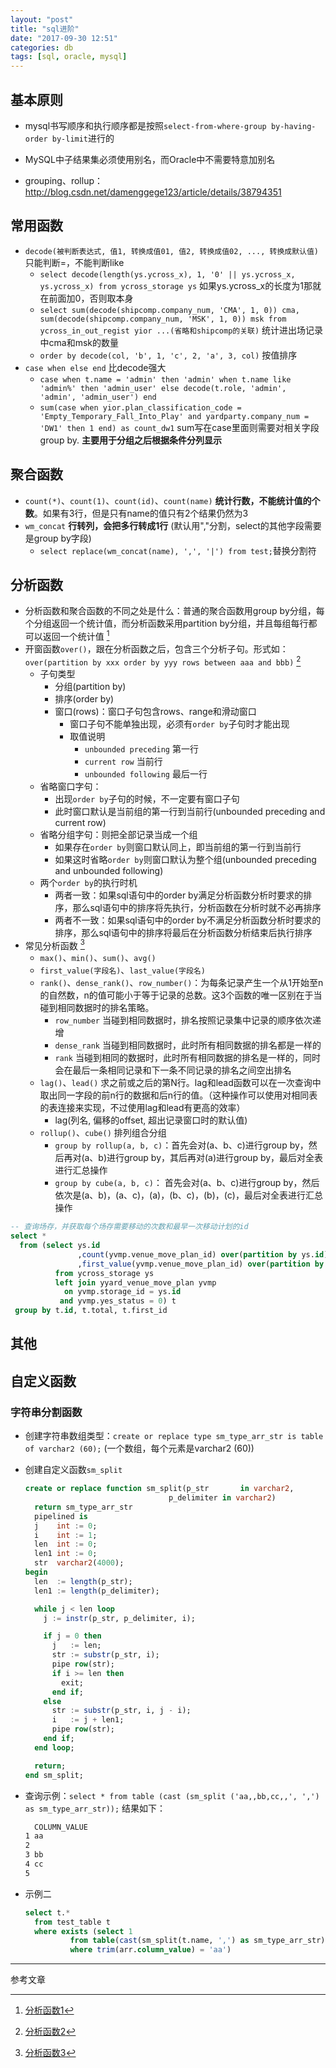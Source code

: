 ```yaml
---
layout: "post"
title: "sql进阶"
date: "2017-09-30 12:51"
categories: db
tags: [sql, oracle, mysql]
---
```


## 基本原则

- mysql书写顺序和执行顺序都是按照`select-from-where-group by-having-order by-limit`进行的
- MySQL中子结果集必须使用别名，而Oracle中不需要特意加别名

- grouping、rollup：http://blog.csdn.net/damenggege123/article/details/38794351

## 常用函数

- `decode(被判断表达式, 值1, 转换成值01, 值2, 转换成值02, ..., 转换成默认值)` 只能判断=，不能判断like
  - `select decode(length(ys.ycross_x), 1, '0' || ys.ycross_x, ys.ycross_x) from ycross_storage ys` 如果ys.ycross_x的长度为1那就在前面加0，否则取本身
  - `select sum(decode(shipcomp.company_num, 'CMA', 1, 0)) cma, sum(decode(shipcomp.company_num, 'MSK', 1, 0)) msk from ycross_in_out_regist yior ...(省略和shipcomp的关联)` 统计进出场记录中cma和msk的数量
  - `order by decode(col, 'b', 1, 'c', 2, 'a', 3, col)` 按值排序
- `case when else end` 比decode强大
  - `case when t.name = 'admin' then 'admin' when t.name like 'admin%' then 'admin_user' else decode(t.role, 'admin', 'admin', 'admin_user') end`
  - `sum(case when yior.plan_classification_code = 'Empty_Temporary_Fall_Into_Play' and yardparty.company_num = 'DW1' then 1 end) as count_dw1` sum写在case里面则需要对相关字段group by. **主要用于分组之后根据条件分列显示**

## 聚合函数

- `count(*)`、`count(1)`、`count(id)`、`count(name)` **统计行数，不能统计值的个数**。如果有3行，但是只有name的值只有2个结果仍然为3
- `wm_concat` **行转列，会把多行转成1行** (默认用","分割，select的其他字段需要是group by字段)
    - `select replace(wm_concat(name), ',', '|') from test;`替换分割符

## 分析函数

- 分析函数和聚合函数的不同之处是什么：普通的聚合函数用group by分组，每个分组返回一个统计值，而分析函数采用partition by分组，并且每组每行都可以返回一个统计值 [^1]
- 开窗函数`over()`，跟在分析函数之后，包含三个分析子句。形式如：`over(partition by xxx order by yyy rows between aaa and bbb)` [^2] 
    - 子句类型
        - 分组(partition by)
        - 排序(order by)
        - 窗口(rows)：窗口子句包含rows、range和滑动窗口
            - 窗口子句不能单独出现，必须有`order by`子句时才能出现
            - 取值说明
                - `unbounded preceding` 第一行
                - `current row` 当前行
                - `unbounded following` 最后一行
    - 省略窗口字句：
        - 出现`order by`子句的时候，不一定要有窗口子句
        - 此时窗口默认是当前组的第一行到当前行(unbounded preceding and current row)
    - 省略分组字句：则把全部记录当成一个组
        - 如果存在`order by`则窗口默认同上，即当前组的第一行到当前行
        - 如果这时省略`order by`则窗口默认为整个组(unbounded preceding and unbounded following)
    - 两个`order by`的执行时机
        - 两者一致：如果sql语句中的order by满足分析函数分析时要求的排序，那么sql语句中的排序将先执行，分析函数在分析时就不必再排序
        - 两者不一致：如果sql语句中的order by不满足分析函数分析时要求的排序，那么sql语句中的排序将最后在分析函数分析结束后执行排序
- 常见分析函数 [^3]
    - `max()`、`min()`、`sum()`、`avg()`
    - `first_value(字段名)`、`last_value(字段名)`
    - `rank()`、`dense_rank()`、`row_number()`：为每条记录产生一个从1开始至n的自然数，n的值可能小于等于记录的总数。这3个函数的唯一区别在于当碰到相同数据时的排名策略。
        - `row_number` 当碰到相同数据时，排名按照记录集中记录的顺序依次递增 
        - `dense_rank` 当碰到相同数据时，此时所有相同数据的排名都是一样的
        - `rank` 当碰到相同的数据时，此时所有相同数据的排名是一样的，同时会在最后一条相同记录和下一条不同记录的排名之间空出排名
    - `lag()`、`lead()` 求之前或之后的第N行。lag和lead函数可以在一次查询中取出同一字段的前n行的数据和后n行的值。（这种操作可以使用对相同表的表连接来实现，不过使用lag和lead有更高的效率）
        - lag(列名, 偏移的offset, 超出记录窗口时的默认值)
    - `rollup()`、`cube()` 排列组合分组
        - `group by rollup(a, b, c)`：首先会对(a、b、c)进行group by，然后再对(a、b)进行group by，其后再对(a)进行group by，最后对全表进行汇总操作
        - `group by cube(a, b, c)`：  首先会对(a、b、c)进行group by，然后依次是(a、b)，(a、c)，(a)，(b、c)，(b)，(c)，最后对全表进行汇总操作

```sql
-- 查询场存，并获取每个场存需要移动的次数和最早一次移动计划的id
select *
  from (select ys.id
               ,count(yvmp.venue_move_plan_id) over(partition by ys.id) as total
               ,first_value(yvmp.venue_move_plan_id) over(partition by yvmp.storage_id order by yvmp.input_tm ASC rows between unbounded preceding and unbounded following) as first_id
          from ycross_storage ys
          left join yyard_venue_move_plan yvmp
            on yvmp.storage_id = ys.id
           and yvmp.yes_status = 0) t
 group by t.id, t.total, t.first_id
```

## 其他



## 自定义函数

### 字符串分割函数

- 创建字符串数组类型：`create or replace type sm_type_arr_str is table of varchar2 (60);` (一个数组，每个元素是varchar2 (60))
- 创建自定义函数`sm_split`

  ```sql
  create or replace function sm_split(p_str       in varchar2,
                                  p_delimiter in varchar2)
    return sm_type_arr_str
    pipelined is
    j    int := 0;
    i    int := 1;
    len  int := 0;
    len1 int := 0;
    str  varchar2(4000);
  begin
    len  := length(p_str);
    len1 := length(p_delimiter);

    while j < len loop
      j := instr(p_str, p_delimiter, i);

      if j = 0 then
        j   := len;
        str := substr(p_str, i);
        pipe row(str);
        if i >= len then
          exit;
        end if;
      else
        str := substr(p_str, i, j - i);
        i   := j + len1;
        pipe row(str);
      end if;
    end loop;

    return;
  end sm_split;
  ```
- 查询示例：`select * from table (cast (sm_split ('aa,,bb,cc,,', ',') as sm_type_arr_str));` 结果如下：

  ```html
    COLUMN_VALUE
  1	aa
  2
  3	bb
  4	cc
  5
  ```
- 示例二

  ```sql
  select t.*
    from test_table t
    where exists (select 1
            from table(cast(sm_split(t.name, ',') as sm_type_arr_str)) arr
            where trim(arr.column_value) = 'aa')
  ```











---

参考文章

[^1]: [分析函数1](http://www.cnblogs.com/linjiqin/archive/2012/04/04/2431975.html)
[^2]: [分析函数2](http://www.cnblogs.com/linjiqin/archive/2012/04/05/2433633.html)
[^3]: [分析函数3](http://www.cnblogs.com/linjiqin/archive/2012/04/06/2434806.html)
